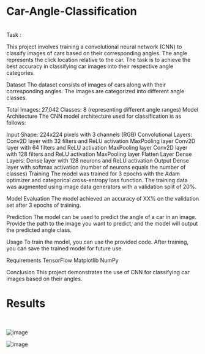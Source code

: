 # Car-Angle-Classification
</br>
Task : 

This project involves training a convolutional neural network (CNN) to classify images of cars based on their corresponding angles. The angle represents the click location relative to the car. The task is to achieve the best accuracy in classifying car images into their respective angle categories.

Dataset
The dataset consists of images of cars along with their corresponding angles. The images are categorized into different angle classes.

Total Images: 27,042
Classes: 8 (representing different angle ranges)
Model Architecture
The CNN model architecture used for classification is as follows:

Input Shape: 224x224 pixels with 3 channels (RGB)
Convolutional Layers:
Conv2D layer with 32 filters and ReLU activation
MaxPooling layer
Conv2D layer with 64 filters and ReLU activation
MaxPooling layer
Conv2D layer with 128 filters and ReLU activation
MaxPooling layer
Flatten Layer
Dense Layers:
Dense layer with 128 neurons and ReLU activation
Output Dense layer with softmax activation (number of neurons equals the number of classes)
Training
The model was trained for 3 epochs with the Adam optimizer and categorical cross-entropy loss function. The training data was augmented using image data generators with a validation split of 20%.

Model Evaluation
The model achieved an accuracy of XX% on the validation set after 3 epochs of training.

Prediction
The model can be used to predict the angle of a car in an image. Provide the path to the image you want to predict, and the model will output the predicted angle class.

Usage
To train the model, you can use the provided code. After training, you can save the trained model for future use.

Requirements
TensorFlow
Matplotlib
NumPy

Conclusion
This project demonstrates the use of CNN for classifying car images based on their angles.

# Results
</br>

![image](https://github.com/TusharPaul01/Car-Angle-Classification/assets/97314846/38e11a3a-fe84-4956-9cc9-de3c67fc3653)

![image](https://github.com/TusharPaul01/Car-Angle-Classification/assets/97314846/e821a0e4-8934-48fa-8d47-ba906458dce4)
